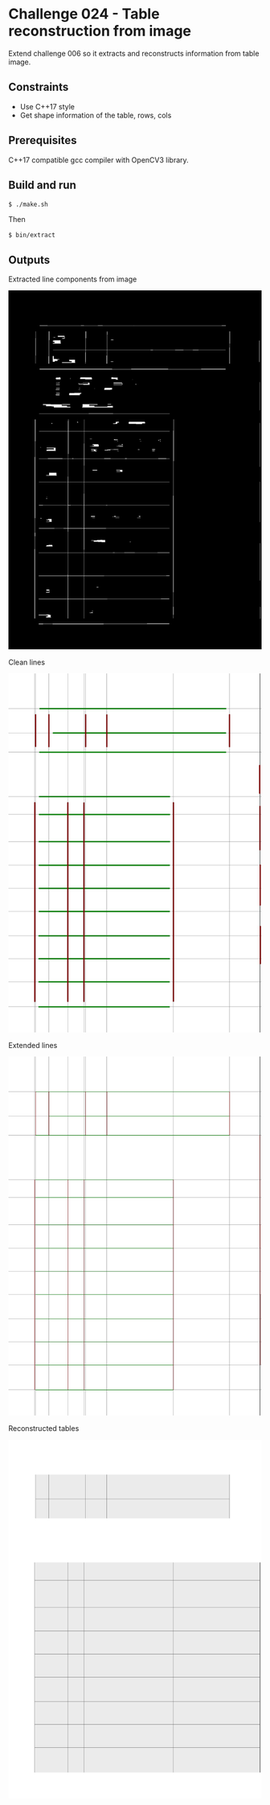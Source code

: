 # Challenge 024 - Table reconstruction from image

Extend challenge 006 so it extracts and reconstructs information 
from table image.

## Constraints

- Use C++17 style
- Get shape information of the table, rows, cols

## Prerequisites

C++17 compatible gcc compiler with OpenCV3 library.

## Build and run

```
$ ./make.sh
```

Then

```
$ bin/extract
```

## Outputs

Extracted line components from image 

![1](data/lines.jpg)

Clean lines

![2](data/lines-filtered.jpg)

Extended lines 

![3](data/lines-extended.jpg)

Reconstructed tables

![4](data/tables.jpg)

